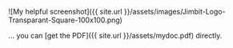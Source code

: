 ![My helpful screenshot]({{ site.url }}/assets/images/Jimbit-Logo-Transparant-Square-100x100.png)

… you can [get the PDF]({{ site.url }}/assets/mydoc.pdf) directly.
